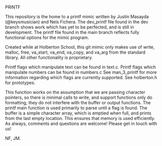 PRINTF

This repository is the home to a printf mimic written by Justin Masayda (@keysmusician) and Nels Fichera. 
The dev_printf file found in the dev branch shows work which has yet to be perfected, and is still in development. 
The printf file found in the main branch reflects fully functional options for the mimic program. 

Created while at Holberton School, this git mimic only makes use of write, malloc, free, va_start, va_end, va_copy, and va_arg from the standard library. All other functionality is proprietary. 

Printf flags which manipulate text can be found in text.c. 
Printf flags which manipulate numbers can be found in numbers.c
See man_3_printf for more information regarding which flags are currently supported. 
See holberton.h for prototypes. 

This function works on the assumption that we are passing character pointers, so there is minimal calls to write, and support functions only do formatting, they do not interfere with the buffer or output functions. The printf main function is used primarily to parse until a flag is found. The buffer is a simple character array, which is emptied when full, and prints from the last empty location. This ensures that memory is used efficiently. As always, comments and questions are welcome! Please get in touch with us! 

NF, JM.

